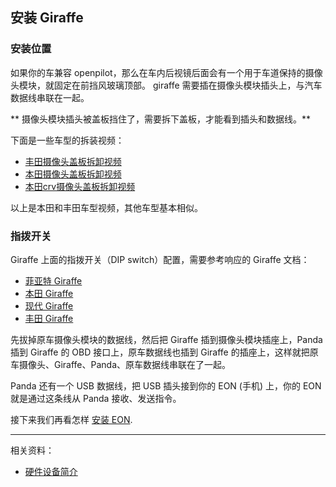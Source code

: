 ## 安装 Giraffe


### 安装位置

如果你的车兼容 openpilot，那么在车内后视镜后面会有一个用于车道保持的摄像头模块，就固定在前挡风玻璃顶部。 giraffe 需要插在摄像头模块插头上，与汽车数据线串联在一起。

** 摄像头模块插头被盖板挡住了，需要拆下盖板，才能看到插头和数据线。**

下面是一些车型的拆装视频：

* [丰田摄像头盖板拆卸视频](https://www.bilibili.com/video/av66404543?t=298)
* [本田摄像头盖板拆卸视频](https://www.bilibili.com/video/av66405025?t=23)
* [本田crv摄像头盖板拆卸视频](https://www.bilibili.com/video/av66576049/)

以上是本田和丰田车型视频，其他车型基本相似。


### 指拨开关

Giraffe 上面的指拨开关（DIP switch）配置，需要参考响应的 Giraffe 文档：

- [菲亚特 Giraffe](https://github.com/commaai/neo/tree/master/giraffe/fca)
- [本田 Giraffe](https://github.com/commaai/neo/tree/master/giraffe/honda)
- [现代 Giraffe](https://github.com/commaai/neo/tree/master/giraffe/hyundai)
- [丰田 Giraffe](https://github.com/commaai/neo/tree/master/giraffe/toyota)



先拔掉原车摄像头模块的数据线，然后把 Giraffe 插到摄像头模块插座上，Panda 插到 Giraffe 的 OBD 接口上，原车数据线也插到 Giraffe 的插座上，这样就把原车摄像头、Giraffe、Panda、原车数据线串联在了一起。


Panda 还有一个 USB 数据线，把 USB 插头接到你的 EON (手机) 上，你的 EON 就是通过这条线从 Panda 接收、发送指令。


接下来我们再看怎样 [安装 EON](Installing_EON.md).

------

相关资料：
- [硬件设备简介](hardwares.md)
